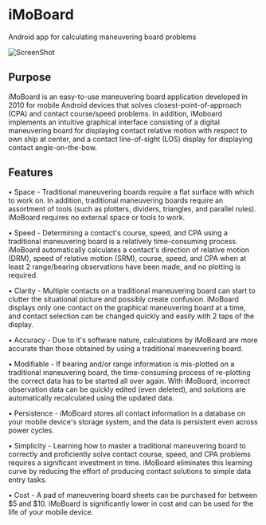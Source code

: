 # iMoBoard
Android app for calculating maneuvering board problems

![ScreenShot](dtrdatecode_screenshot.png)

## Purpose
iMoBoard is an easy-to-use maneuvering board application developed in 2010 for mobile Android devices that solves closest-point-of-approach (CPA) and contact course/speed problems. In addition, iMoboard implements an intuitive graphical interface consisting of a digital maneuvering board for displaying contact relative motion with respect to own ship at center, and a contact line-of-sight (LOS) display for displaying contact angle-on-the-bow.

## Features
• Space - Traditional maneuvering boards require a flat surface with which to work on. In addition, traditional maneuvering boards require an assortment of tools (such as plotters, dividers, triangles, and parallel rules). iMoBoard requires no external space or tools to work.

• Speed - Determining a contact's course, speed, and CPA using a traditional maneuvering board is a relatively time-consuming process. iMoBoard automatically calculates a contact's direction of relative motion (DRM), speed of relative motion (SRM), course, speed, and CPA when at least 2 range/bearing observations have been made, and no plotting is required.

• Clarity - Multiple contacts on a traditional maneuvering board can start to clutter the situational picture and possibly create confusion. iMoBoard displays only one contact on the graphical maneuvering board at a time, and contact selection can be changed quickly and easily with 2 taps of the display.

• Accuracy - Due to it's software nature, calculations by iMoBoard are more accurate than those obtained by using a traditional maneuvering board.

• Modifiable - If bearing and/or range information is mis-plotted on a traditional maneuvering board, the time-consuming process of re-plotting the correct data has to be started all over again. With iMoBoard, incorrect observation data can be quickly edited (even deleted), and solutions are automatically recalculated using the updated data.

• Persistence - iMoBoard stores all contact information in a database on your mobile device's storage system, and the data is persistent even across power cycles.

• Simplicity - Learning how to master a traditional maneuvering board to correctly and proficiently solve contact course, speed, and CPA problems requires a significant investment in time. iMoBoard eliminates this learning curve by reducing the effort of producing contact solutions to simple data entry tasks.

• Cost - A pad of maneuvering board sheets can be purchased for between $5 and $10. iMoBoard is significantly lower in cost and can be used for the life of your mobile device.
